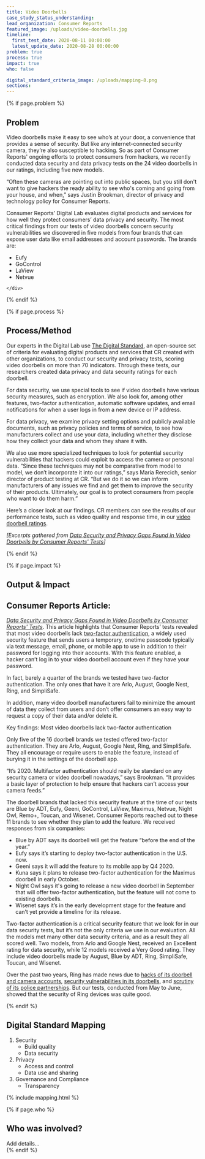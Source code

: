 ```yaml
---
title: Video Doorbells
case_study_status_understanding:
lead_organization: Consumer Reports
featured_image: /uploads/video-doorbells.jpg
timeline:
  first_test_date: 2020-08-11 00:00:00
  latest_update_date: 2020-08-28 00:00:00
problem: true
process: true
impact: true
who: false

digital_standard_criteria_image: /uploads/mapping-8.png
sections:
---
```



{% if page.problem %}
<section class="overflow-visible">
  <div class="container">
    <div class="row case-study-label">
      <div class="col-12 col-lg-4 || d-block  text-lg-right ">
        <div class="sticky-top ">
          <h2 class="editable h1">Problem</h2>
          <div class="editable"></div>
        </div>
      </div>
      <div class="col-12 col-lg-8 ">
        <div class="editable">
    <p>Video doorbells make it easy to see who&rsquo;s at your door, a
    convenience that provides a sense of security. But like any
    internet-connected security camera, they&rsquo;re also susceptible to
    hacking. So as part of Consumer Reports' ongoing efforts to protect
    consumers from hackers, we recently conducted data security and data privacy
    tests on the 24 video doorbells in our ratings, including five new
    models.</p><p>&ldquo;Often these cameras are pointing out into public
    spaces, but you still don't want to give hackers the ready ability to see
    who's coming and going from your house, and when,&rdquo; says Justin
    Brookman, director of privacy and technology policy for Consumer
    Reports.&nbsp;</p><p>Consumer Reports&rsquo; Digital Lab evaluates digital
    products and services for how well they protect consumers&rsquo; data
    privacy and security. The most critical findings from our tests of video
    doorbells concern security vulnerabilities we discovered in five models from
    four brands that can expose user data like email addresses and account
    passwords. The brands
    are:</p><ul><li>Eufy</li><li>GoControl</li><li>LaView</li><li>Netvue</li></ul>
        </div>
      </div>

    </div>
  </div>
</section>
{% endif %}

{% if page.process %}
<section class="bg-grey overflow-visible">
  <div class="container">
    <div class="row case-study-label">
      <div class="col-12 col-lg-4 case-study-label d-flex text-lg-right flex-column">
        <div class="sticky-top">
          <h2 class="editable h1">Process/Method</h2>
          <div class="editable"></div>
        </div>
      </div>
      <div class="col-12 col-lg-8">
        <div class="editable">
              <p>Our experts in the Digital Lab use <a
    href="https://www.thedigitalstandard.org/">The Digital Standard</a>, an
    open-source set of criteria for evaluating digital products and services
    that CR created with other organizations, to conduct our security and
    privacy tests, scoring video doorbells on more than 70 indicators. Through
    these tests, our researchers created data privacy and data security ratings
    for each doorbell.</p><p>For data security, we use special tools to see if
    video doorbells have various security measures, such as encryption. We also
    look for, among other features, two-factor authentication, automatic
    software updates, and email notifications for when a user logs in from a new
    device or IP address.</p><p>For data privacy, we examine privacy setting
    options and publicly available documents, such as privacy policies and terms
    of service, to see how manufacturers collect and use your data, including
    whether they disclose how they collect your data and whom they share it
    with.</p><p>We also use more specialized techniques to look for potential
    security vulnerabilities that hackers could exploit to access the camera or
    personal data. &ldquo;Since these techniques may not be comparative from
    model to model, we don&rsquo;t incorporate it into our ratings,&rdquo; says
    Maria Rerecich, senior director of product testing at CR. &ldquo;But we do
    it so we can inform manufacturers of any issues we find and get them to
    improve the security of their products. Ultimately, our goal is to protect
    consumers from people who want to do them harm.&rdquo;</p><p>Here&rsquo;s a
    closer look at our findings. CR members can see the results of our
    performance tests, such as video quality and response time, in our <a
    href="https://www.consumerreports.org/products/home-security-cameras-200099/video-doorbells-200100/view2/">video
    doorbell ratings</a>.&nbsp;</p><p><em>[Excerpts gathered from </em><a
    href="https://www.consumerreports.org/video-doorbells/data-security-data-privacy-gaps-found-in-video-doorbells/"><em>Data
    Security and Privacy Gaps Found in Video Doorbells by Consumer Reports'
    Tests</em></a><em>]</em></p>
        </div>
      </div>
    </div>
  </div>
</section>
{% endif %}

{% if page.impact %}
<section class="overflow-visible">
  <div class="container">
    <div class="row case-study-label">
      <div class="col-12 col-lg-4 || case-study-label || d-block text-lg-right">
        <div class="sticky-top">
          <h2 class="editable h1">Output & Impact</h2>
          <div class="editable"></div>
        </div>
      </div>
      <div class="col-12 col-lg-8">
        <div class="editable">
              <h2>Consumer Reports Article:</h2><p><a
    href="https://www.consumerreports.org/video-doorbells/data-security-data-privacy-gaps-found-in-video-doorbells/"><em>Data
    Security and Privacy Gaps Found in Video Doorbells by Consumer Reports'
    Tests</em></a>. This article highlights that Consumer Reports&rsquo; tests
    revealed that most video doorbells lack <a
    href="https://www.consumerreports.org/digital-security/best-way-to-use-two-factor-authentication/">two-factor
    authentication</a>, a widely used security feature that sends users a
    temporary, onetime passcode typically via text message, email, phone, or
    mobile app to use in addition to their password for logging into their
    accounts. With this feature enabled, a hacker can&rsquo;t log in to your
    video doorbell account even if they have your password.</p><p>In fact,
    barely a quarter of the brands we tested have two-factor authentication. The
    only ones that have it are Arlo, August, Google Nest, Ring, and
    SimpliSafe.</p><p>In addition, many video doorbell manufacturers fail to
    minimize the amount of data they collect from users and don&rsquo;t offer
    consumers an easy way to request a copy of their data and/or delete
    it.</p><p>Key findings: Most video doorbells lack two-factor
    authentication</p><p>Only five of the 16 doorbell brands we tested offered
    two-factor authentication. They are Arlo, August, Google Nest, Ring, and
    SimpliSafe. They all encourage or require users to enable the feature,
    instead of burying it in the settings of the doorbell
    app.</p><p>&ldquo;It&rsquo;s 2020. Multifactor authentication should really
    be standard on any security camera or video doorbell nowadays,&rdquo; says
    Brookman. &ldquo;It provides a basic layer of protection to help ensure that
    hackers can't access your camera feeds.&rdquo;</p><p>The doorbell brands
    that lacked this security feature at the time of our tests are Blue by ADT,
    Eufy, Geeni, GoControl, LaView, Maximus, Netvue, Night Owl, Remo+, Toucan,
    and Wisenet. Consumer Reports reached out to these 11 brands to see whether
    they plan to add the feature. We received responses from six
    companies:</p><ul><li>Blue by ADT says its doorbell will get the feature
    &ldquo;before the end of the year.&rdquo;</li><li>Eufy says it&rsquo;s
    starting to deploy two-factor authentication in the U.S. now.</li><li>Geeni
    says it will add the feature to its mobile app by Q4 2020.</li><li>Kuna says
    it plans to release two-factor authentication for the Maximus doorbell in
    early October.</li><li>Night Owl says it's going to release a new video
    doorbell in September that will offer two-factor authentication, but the
    feature will not come to existing doorbells.</li><li>Wisenet says it&rsquo;s
    in the early development stage for the feature and can&rsquo;t yet provide a
    timeline for its release.</li></ul><p>Two-factor authentication is a
    critical security feature that we look for in our data security tests, but
    it&rsquo;s not the only criteria we use in our evaluation. All the models
    met many other data security criteria, and as a result they all scored well.
    Two models, from Arlo and Google Nest, received an Excellent rating for data
    security, while 12 models received a Very Good rating. They include video
    doorbells made by August, Blue by ADT, Ring, SimpliSafe, Toucan, and
    Wisenet.</p><p>Over the past two years, Ring has made news due to <a
    href="https://www.consumerreports.org/hacking/ring-doorbell-accounts-may-be-vulnerable-to-hackers/">hacks
    of its doorbell and camera accounts</a>, <a
    href="https://www.theinformation.com/articles/how-amazons-latest-security-device-let-people-spy-on-you">security
    vulnerabilities in its doorbells</a>, and <a
    href="https://oversight.house.gov/news/press-releases/oversight-subcommittee-seeks-information-about-ring-s-agreements-with-police-and">scrutiny
    of its police partnerships</a>. But our tests, conducted from May to June,
    showed that the security of Ring devices was quite good.</p>
        </div>
      </div>
    </div>
  </div>
</section>
{% endif %}


<section class="bg-grey overflow-visible">
  <div class="container">
    <div class="row case-study-label">
      <div class="col-12 col-lg-4 case-study-label d-block text-lg-right">
        <div class="sticky-top">
          <h2 class="editable h1">Digital Standard Mapping</h2>
          <div class="editable"></div>
        </div>
      </div>
      <div class="col-12 col-lg-8">
        <div class="editable">
    <ol><li>Security<ul><li>Build quality</li><li>Data
    security</li></ul></li><li>Privacy<ul><li>Access and control</li><li>Data
    use and sharing</li></ul></li><li>Governance and
    Compliance<ul><li>Transparency</li></ul></li></ol>
        </div>
      </div>
    </div>
    {% include mapping.html %}
  </div>
</section>


{% if page.who %}
  <section class="overflow-visible">
    <div class="container">
      <div class="row case-study-label">
        <div class="col-12 col-lg-4 case-study-label d-block text-lg-right">
          <h2 class="editable h1">Who was involved?</h2>
          <div class="editable"></div>
        </div>
        <div class="col-12 col-lg-8">
          <div class="editable">
            Add details...
          </div>
        </div>
      </div>
    </div>
  </section>
{% endif %}